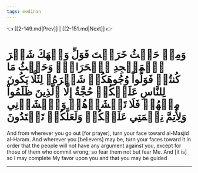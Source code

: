 ```yaml
---
tags: medinan
---
```


👈 [[2-149.md|Prev]] | [[2-151.md|Next]] 👉

# وَمِنۡ حَيۡثُ خَرَجۡتَ فَوَلِّ وَجۡهَكَ شَطۡرَ ٱلۡمَسۡجِدِ ٱلۡحَرَامِۚ وَحَيۡثُ مَا كُنتُمۡ فَوَلُّواْ وُجُوهَكُمۡ شَطۡرَهُۥ لِئَلَّا يَكُونَ لِلنَّاسِ عَلَيۡكُمۡ حُجَّةٌ إِلَّا ٱلَّذِينَ ظَلَمُواْ مِنۡهُمۡ فَلَا تَخۡشَوۡهُمۡ وَٱخۡشَوۡنِي وَلِأُتِمَّ نِعۡمَتِي عَلَيۡكُمۡ وَلَعَلَّكُمۡ تَهۡتَدُونَ

And from wherever you go out [for prayer], turn your face toward al-Masjid al-Haram. And wherever you [believers] may be, turn your faces toward it in order that the people will not have any argument against you, except for those of them who commit wrong; so fear them not but fear Me. And [it is] so I may complete My favor upon you and that you may be guided

---


